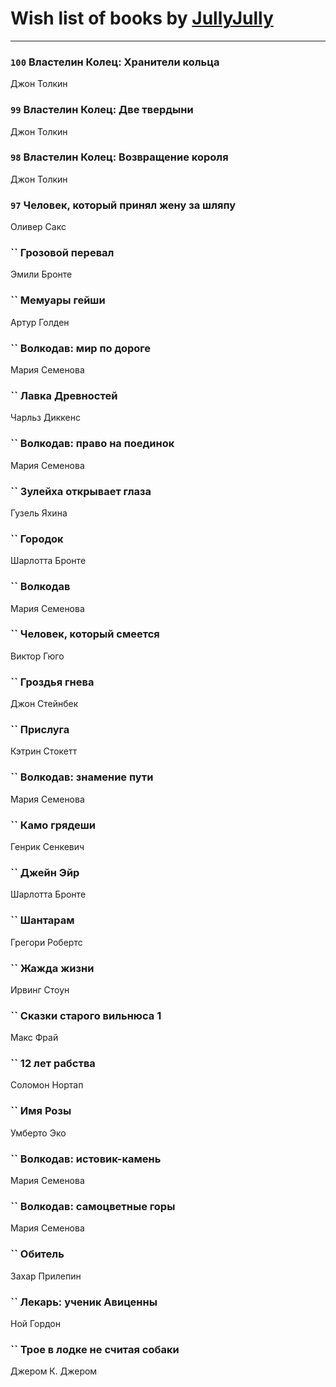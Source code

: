 # Wish list of books by [JullyJully](https://plus.google.com/u/0/117443283415472077372/)
---

### `100` Властелин Колец: Хранители кольца
Джон Толкин

### `99` Властелин Колец: Две твердыни
Джон Толкин

### `98` Властелин Колец: Возвращение короля
Джон Толкин

### `97` Человек, который принял жену за шляпу
Оливер Сакс

### `` Грозовой перевал
Эмили Бронте

### `` Мемуары гейши
Артур Голден

### `` Волкодав: мир по дороге
Мария Семенова

### `` Лавка Древностей
Чарльз Диккенс

### `` Волкодав: право на поединок
Мария Семенова

### `` Зулейха открывает глаза
Гузель Яхина

### `` Городок
Шарлотта Бронте

### `` Волкодав
Мария Семенова

### `` Человек, который смеется
Виктор Гюго

### `` Гроздья гнева
Джон Стейнбек

### `` Прислуга
Кэтрин Стокетт

### `` Волкодав: знамение пути
Мария Семенова

### `` Камо грядеши
Генрик Сенкевич

### `` Джейн Эйр
Шарлотта Бронте

### `` Шантарам
Грегори Робертс

### `` Жажда жизни
Ирвинг Стоун

### `` Сказки старого вильнюса 1
Макс Фрай

### `` 12 лет рабства
Соломон Нортап

### `` Имя Розы
Умберто Эко

### `` Волкодав: истовик-камень
Мария Семенова

### `` Волкодав: самоцветные горы
Мария Семенова

### `` Обитель
Захар Прилепин

### `` Лекарь: ученик Авиценны
Ной Гордон

### `` Трое в лодке не считая собаки
Джером К. Джером

